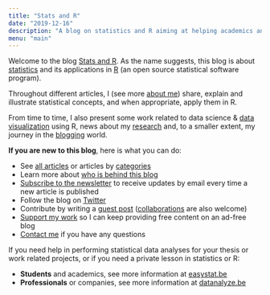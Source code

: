 ```yaml
---
title: "Stats and R"
date: "2019-12-16"
description: "A blog on statistics and R aiming at helping academics and professionals working with data to grasp important concepts in statistics and to apply them in R"
menu: "main"
---
```


Welcome to the blog [Stats and R](/). As the name suggests, this blog is about [statistics](/tags/statistics/) and its applications in [R](/tags/r/) (an open source statistical software program).

Throughout different articles, I (see more [about me](/about/)) share, explain and illustrate statistical concepts, and when appropriate, apply them in R.

From time to time, I also present some work related to data science & [data visualization](/tags/visualization/) using R, news about my [research](/tags/research/) and, to a smaller extent, my journey in the [blogging](/tags/blogging/) world.

**If you are new to this blog**, here is what you can do:

* See [all articles](/blog/) or articles by [categories](/tags/)
* Learn more about [who is behind this blog](/about/)
* [Subscribe to the newsletter](/subscribe/) to receive updates by email every time a new article is published
* Follow the blog on [Twitter](https://twitter.com/statsandr)
* Contribute by writing a [guest post](/contribute/) ([collaborations](/tags/collaboration/) are also welcome)
* [Support my work](/support/) so I can keep providing free content on an ad-free blog
* [Contact me](/contact/) if you have any questions

If you need help in performing statistical data analyses for your thesis or work related projects, or if you need a private lesson in statistics or R:

- **Students** and academics, see more information at [easystat.be](https://easystat.be/)
- **Professionals** or companies, see more information at [datanalyze.be](https://datanalyze.be/)
<br>
